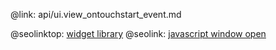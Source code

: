 @link: api/ui.view_ontouchstart_event.md

@seolinktop: [widget library](https://webix.com)
@seolink: [javascript window open](https://webix.com/widget/window/)